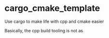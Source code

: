 # cargo_cmake_template
Use cargo to make life with cpp and cmake easier

Basically, the cpp build tooling is not as 

